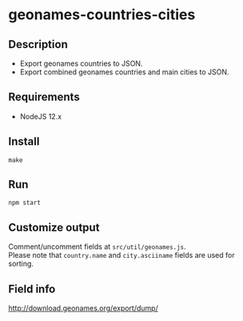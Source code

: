 # geonames-countries-cities

## Description

-   Export geonames countries to JSON.
-   Export combined geonames countries and main cities to JSON.

## Requirements

-   NodeJS 12.x

## Install

`make`

## Run

`npm start`

## Customize output

Comment/uncomment fields at `src/util/geonames.js`.  
Please note that `country.name` and `city.asciiname` fields are used for sorting.

## Field info

http://download.geonames.org/export/dump/

